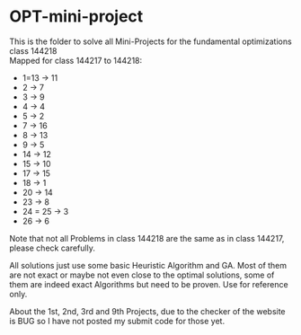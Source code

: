 # OPT-mini-project

This is the folder to solve all Mini-Projects for the fundamental optimizations class 144218 <br>
Mapped for class 144217 to 144218:
  * 1=13 -> 11
  * 2 -> 7
  * 3 -> 9
  * 4 -> 4
  * 5 -> 2
  * 7 -> 16
  * 8 -> 13
  * 9 -> 5
  * 14 -> 12
  * 15 -> 10
  * 17 -> 15
  * 18 -> 1
  * 20 -> 14
  * 23 -> 8
  * 24 = 25 -> 3
  * 26 -> 6

Note that not all Problems in class 144218 are the same as in class 144217, please check carefully.

All solutions just use some basic Heuristic Algorithm and GA. Most of them are not exact or maybe not even close to the optimal solutions, some of them are indeed exact Algorithms but need to be proven. Use for reference only.

About the 1st, 2nd, 3rd and 9th Projects, due to the checker of the website is BUG so I have not posted my submit code for those yet.
